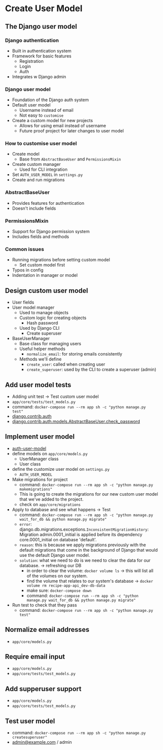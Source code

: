 # Create User Model

## The Django user model

### Django authentication
- Built in authentication system
- Framework for basic features
    - Registration
    - Login
    - Auth
- Integrates w Django admin

### Django user model
- Foundation of the Django auth system
- Default user model
    - Username instead of email
    - Not easy to `customise`
- Create a custom model for new projects
    - Allows for using email instead of username
    - Future proof project for later changes to user model

### How to customise user model
- Create model
    - Base from `AbstractBaseUser` and `PermissionsMixin`
- Create custom manager
    - Used for CLI integration
- Set `AUTH_USER_MODEL` in `settings.py`
- Create and run migrations

### AbstractBaseUser
- Provides features for authentication
- Doesn't include fields

### PermissionsMixin
- Support for Django permission system
- Includes fields and methods

### Common issues
- Running migrations before setting custom model
    - Set custom model first
- Typos in config
- Indentation in manager or model

## Design custom user model
- User fields
- User model manager
    - Used to manage objects
    - Custom logic for creating objects
        - Hash password
    - Used by Django CLI
        - Create superuser
- BaseUserManager
    - Base class for managing users
    - Useful helper methods
        - `normalize_email`: for storing emails consistently
    - Methods we'll define
        - `create_user`: called when creating user
        - `create_superuser`: used by the CLI to create a superuser (admin)

## Add user model tests
- Adding unit test -> Test custom user model
- `app/core/tests/test_models.py`
- command: `docker-compose run --rm app sh -c "python manage.py test"`
- [django.contrib.auth](https://docs.djangoproject.com/en/4.2/topics/auth/customizing/#django.contrib.auth.get_user_model)
- [django.contrib.auth.models.AbstractBaseUser.check_password](https://docs.djangoproject.com/en/4.2/topics/auth/customizing/#django.contrib.auth.models.AbstractBaseUser.check_password)

## Implement user model
- [auth-user-model](https://docs.djangoproject.com/en/4.2/ref/settings/#auth-user-model)
- define models on `app/core/models.py`
    - UserManager class
    - User class
- define the customize user model on `settings.py`
    - `AUTH_USER_MODEL`
- Make migrations for project
    - command: `docker-compose run --rm app sh -c "python manage.py makemigrations"`
    - This is going to create the migrations for our new custom user model that we've added to the project.
    - check on `app/core/migrations`
- Apply to database and see what happens -> Test
    - command: `docker-compose run --rm app sh -c "python manage.py wait_for_db && python manage.py migrate"`
    - `error`: django.db.migrations.exceptions.`InconsistentMigrationHistory`: Migration admin.0001_initial is applied before its dependency core.0001_initial on database 'default'.
    - `reason`: this is because we apply migrations previously with the default migrations that come in the background of Django that would use the default Django user model.
    - `solution`: what we need to do is we need to clear the data for our database. -> refreshing our DB
        - in order to clear the volume: `docker volume ls` -> this will list all of the volumes on our system.
        - find the volume that relates to our system's database -> `docker volume rm recipe-app-api_dev-db-data`
        - make sure: `docker-compose down`
        - command: `docker-compose run --rm app sh -c "python manage.py wait_for_db && python manage.py migrate"`
- Run test to check that they pass
    - command: `docker-compose run --rm app sh -c "python manage.py test"`

## Normalize email addresses
- `app/core/models.py`
## Require email input
- `app/core/models.py`
- `app/core/tests/test_models.py`

## Add supperuser support
- `app/core/models.py`
- `app/core/tests/test_models.py`

## Test user model
- command: `docker-compose run --rm app sh -c "python manage.py createsuperuser"`
- admin@example.com / admin
